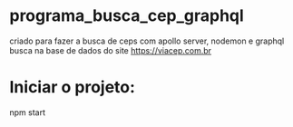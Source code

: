 # programa_busca_cep_graphql

criado para fazer a busca de ceps com apollo server, nodemon e graphql
busca na base de dados do site https://viacep.com.br


# Iniciar o projeto:

npm start
